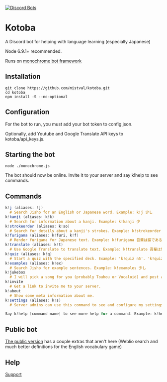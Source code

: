 [![Discord Bots](https://discordbots.org/api/widget/251239170058616833.png)](https://discordbots.org/bot/251239170058616833)

# Kotoba
A Discord bot for helping with language learning (especially Japanese)

Node 6.9.1+ recommended.

Runs on [monochrome bot framework](https://github.com/mistval/monochrome)

## Installation
```
git clone https://github.com/mistval/kotoba.git
cd kotoba
npm install -S --no-optional
```

## Configuration
For the bot to run, you must add your bot token to config.json.

Optionally, add Youtube and Google Translate API keys to kotoba/api_keys.js.

## Starting the bot
```
node ./monochrome.js
```
The bot should now be online. Invite it to your server and say k!help to see commands.

## Commands

```glsl
k!j (aliases: !j)
  # Search Jisho for an English or Japanese word. Example: k!j 少し
k!kanji (aliases: k!k)
  # Search for information about a kanji. Example: k!kanji 少
k!strokeorder (aliases: k!so)
  # Search for details about a kanji's strokes. Example: k!strokeorder 少
k!furigana (aliases: k!furi, k!f)
  # Render furigana for Japanese text. Example: k!furigana 吾輩は猫である
k!translate (aliases: k!t)
  # Use Google Translate to translate text. Example: k!translate 吾輩は猫である
k!quiz (aliases: k!q)
  # Start a quiz with the specified deck. Example: 'k!quiz n5'. 'k!quiz' lists decks, 'k!quiz stop' stops the quiz.
k!examples (aliases: k!ex)
  # Search Jisho for example sentences. Example: k!examples 少し
k!jukebox
  # I will pick a song for you (probably Touhou or Vocaloid) and post a Youtube link.
k!invite
  # Get a link to invite me to your server.
k!about
  # Show some meta information about me.
k!settings (aliases: k!s)
  # Server admins can use this command to see and configure my settings on their server.

Say k!help [command name] to see more help for a command. Example: k!help k!j
```

## Public bot

[The public version](https://discordapp.com/oauth2/authorize?client_id=251239170058616833&scope=bot) has a couple extras that aren't here (Weblio search and much better definitions for the English vocabulary game)

## Help

[Support](https://discord.gg/f4Gkqku)

